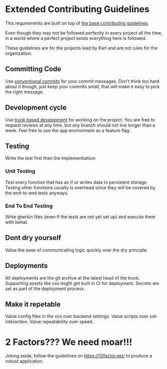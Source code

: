 # Extended Contributing Guidelines

This requirements are built on top of [the base contributing guidelines](./CONTRIBUTING.md).

Even though they may not be followed perfectly in every project all the time, in a world where a perfect project exists everything here is followed.

These guidelines are for the projects lead by Karl and are not rules for the organization.

## Committing Code

Use [conventional commits](https://www.conventionalcommits.org/en/v1.0.0/) for your commit messages. Don't think too hard about it though, just keep your commits small, that will make it easy to pick the right message.

## Development cycle 

Use [trunk based development](https://trunkbaseddevelopment.com) for working on the project. You are free to request reviews at any time, but any branch should not live longer than a week. Feel free to use the app environment as a feature flag.

## Testing

Write the test first then the implementiatiion

### Unit Testing

Test every function that has an if or writes data to persistent storage. Testing other functions usually is overhead since they will be covered by the end-to-end tests anyways.

### End To End Testing

Write gherkin files (even if the tests are not yet set up) and execute them with behat.

## Dont dry yourself

Value the ease of communicating logic quickly over the dry principle. 

## Deployments

All deployments are the git archive at the latest head of the trunk. Supporting assets like css might get built in CI for deployment. Secrets are set as part of the deployment process.

## Make it repetable

Value config files in the vcs over backend settings. Value scripts over ssh interaction. Value repeatability over speed.

# 2 Factors??? We need moar!!!

Joking aside, follow the guidelines on https://12factor.net/ to produce a robust application.
